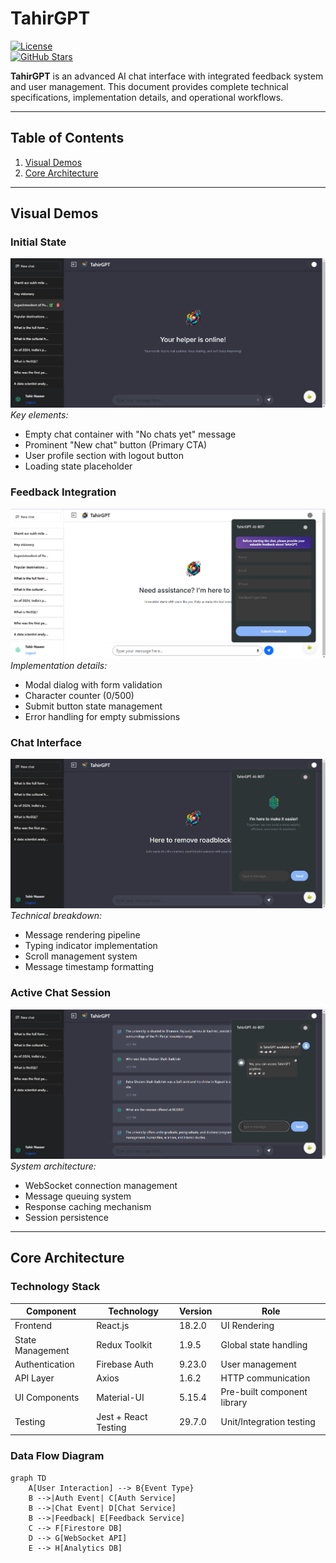 # TahirGPT  
[![License](https://img.shields.io/badge/License-MIT-green.svg)](LICENSE)  
[![GitHub Stars](https://img.shields.io/github/stars/imtahirnaseer/TahirGPT-AI)](https://github.com/imtahirnaseer/TahirGPT-AI)  

**TahirGPT** is an advanced AI chat interface with integrated feedback system and user management. This document provides complete technical specifications, implementation details, and operational workflows.

---

## Table of Contents  
1. [Visual Demos](#visual-demos)  
2. [Core Architecture](#core-architecture)  

---

## Visual Demos  
### Initial State  
![Initial Interface](https://github.com/imtahirnaseer/TahirGPT-AI/blob/4ad52c8ef8aabc54b2e27356074f694ea1d97878/Screenshot%202025-03-02%20172117.png)  
*Key elements:*  
- Empty chat container with "No chats yet" message  
- Prominent "New chat" button (Primary CTA)  
- User profile section with logout button  
- Loading state placeholder  

### Feedback Integration  
![Feedback Prompt](https://github.com/imtahirnaseer/TahirGPT-AI/blob/4ad52c8ef8aabc54b2e27356074f694ea1d97878/Screenshot%202025-03-02%20172206.png)  
*Implementation details:*  
- Modal dialog with form validation  
- Character counter (0/500)  
- Submit button state management  
- Error handling for empty submissions  

### Chat Interface  
![UI Components](https://github.com/imtahirnaseer/TahirGPT-AI/blob/4ad52c8ef8aabc54b2e27356074f694ea1d97878/Screenshot%202025-03-02%20172310.png)  
*Technical breakdown:*  
- Message rendering pipeline  
- Typing indicator implementation  
- Scroll management system  
- Message timestamp formatting  

### Active Chat Session  
![Conversation Flow](https://github.com/imtahirnaseer/TahirGPT-AI/blob/4ad52c8ef8aabc54b2e27356074f694ea1d97878/Screenshot%202025-03-02%20172724.png)  
*System architecture:*  
- WebSocket connection management  
- Message queuing system  
- Response caching mechanism  
- Session persistence  

---


## Core Architecture  
### Technology Stack  
| Component       | Technology           | Version  | Role                          |
|-----------------|----------------------|----------|-------------------------------|
| Frontend        | React.js             | 18.2.0   | UI Rendering                  |
| State Management| Redux Toolkit        | 1.9.5    | Global state handling         |
| Authentication  | Firebase Auth        | 9.23.0   | User management               |
| API Layer       | Axios                | 1.6.2    | HTTP communication            |
| UI Components   | Material-UI          | 5.15.4   | Pre-built component library   |
| Testing         | Jest + React Testing | 29.7.0   | Unit/Integration testing      |

### Data Flow Diagram  
```mermaid
graph TD
    A[User Interaction] --> B{Event Type}
    B -->|Auth Event| C[Auth Service]
    B -->|Chat Event| D[Chat Service]
    B -->|Feedback| E[Feedback Service]
    C --> F[Firestore DB]
    D --> G[WebSocket API]
    E --> H[Analytics DB]

